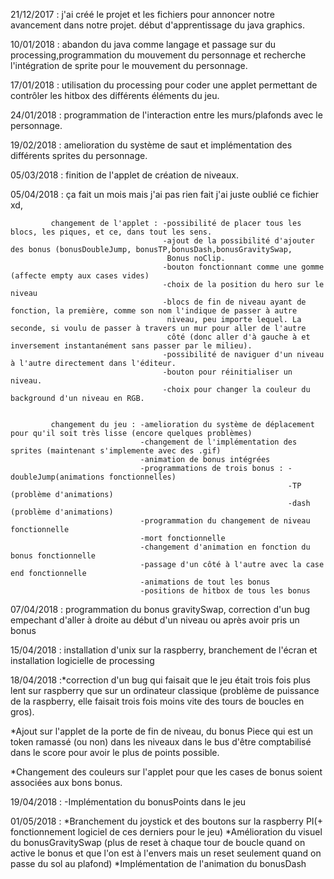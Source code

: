 21/12/2017 : j'ai créé le projet et les fichiers pour annoncer notre avancement dans notre projet. début d'apprentissage du java        graphics.


10/01/2018 : abandon du java comme langage et passage sur du processing,programmation du mouvement du personnage et recherche l'intégration de sprite pour le mouvement du personnage.


17/01/2018 : utilisation du processing pour coder une applet permettant de contrôler les hitbox des différents éléments du jeu.


24/01/2018 : programmation de l'interaction entre les murs/plafonds avec le personnage.


19/02/2018 : amelioration du système de saut et implémentation des différents sprites du personnage.


05/03/2018 : finition de l'applet de création de niveaux.


05/04/2018 : ça fait un mois mais j'ai pas rien fait j'ai juste oublié ce fichier xd,

             changement de l'applet : -possibilité de placer tous les blocs, les piques, et ce, dans tout les sens.
                                      -ajout de la possibilité d'ajouter des bonus (bonusDoubleJump, bonusTP,bonusDash,bonusGravitySwap, 
                                       Bonus noClip.
                                      -bouton fonctionnant comme une gomme (affecte empty aux cases vides)
                                      -choix de la position du hero sur le niveau
                                      -blocs de fin de niveau ayant de fonction, la première, comme son nom l'indique de passer à autre 
                                       niveau, peu importe lequel. La seconde, si voulu de passer à travers un mur pour aller de l'autre
                                       côté (donc aller d'à gauche à et inversement instantanément sans passer par le milieu).
                                      -possibilité de naviguer d'un niveau à l'autre directement dans l'éditeur.
                                      -bouton pour réinitialiser un niveau.
                                      -choix pour changer la couleur du background d'un niveau en RGB.
                                      
                                      
             changement du jeu : -amelioration du système de déplacement pour qu'il soit très lisse (encore quelques problèmes)
                                 -changement de l'implémentation des sprites (maintenant s'implemente avec des .gif)
                                 -animation de bonus intégrées
                                 -programmations de trois bonus : -doubleJump(animations fonctionnelles)
                                                                  -TP        (problème d'animations)
                                                                  -dash      (problème d'animations)
                                 -programmation du changement de niveau fonctionnelle
                                 -mort fonctionnelle
                                 -changement d'animation en fonction du bonus fonctionnelle
                                 -passage d'un côté à l'autre avec la case end fonctionnelle
                                 -animations de tout les bonus
                                 -positions de hitbox de tous les bonus
                                 
                                 
 07/04/2018 : programmation du bonus gravitySwap, correction d'un bug empechant d'aller à droite au début d'un niveau ou après avoir pris un bonus
             
 15/04/2018 : installation d'unix sur la raspberry, branchement de l'écran et installation logicielle de processing


 18/04/2018 :*correction d'un bug qui faisait que le jeu était trois fois plus lent sur raspberry que sur un ordinateur classique (problème de puissance de la raspberry, elle faisait trois fois moins vite des tours de boucles en gros). 
 
 
 *Ajout sur l'applet de la porte de fin de niveau, du bonus Piece qui est un token ramassé (ou non) dans les niveaux dans le bus d'être comptabilisé dans le score pour avoir le plus de points possible.
 
 
 *Changement des couleurs sur l'applet pour que les cases de bonus soient associées aux bons bonus.


19/04/2018 : -Implémentation du bonusPoints dans le jeu


01/05/2018 : *Branchement du joystick et des boutons sur la raspberry PI(+ fonctionnement logiciel de ces derniers pour le jeu)
*Amélioration du visuel du bonusGravitySwap (plus de reset à chaque tour de boucle quand on active le bonus et que l'on est à l'envers mais un reset seulement quand on passe du sol au plafond)
*Implémentation de l'animation du bonusDash

